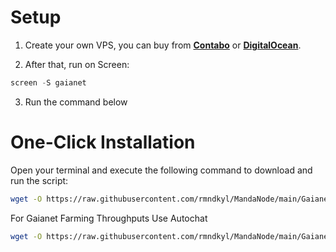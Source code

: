 # Setup
1. Create your own VPS, you can buy from **[Contabo](https://contabo.com/)** or **[DigitalOcean](https://m.do.co/c/5423032133fa)**.

2. After that, run on Screen:
```python
screen -S gaianet
```
3. Run the command below

# One-Click Installation

Open your terminal and execute the following command to download and run the script:

   ```sh
   wget -O https://raw.githubusercontent.com/rmndkyl/MandaNode/main/Gaianet-Nodes/gaianet.sh && chmod +x gaianet.sh && sed -i 's/\r$//' gaianet.sh && ./gaianet.sh
   ```
   
For Gaianet Farming Throughputs Use Autochat 

   ```sh
   wget -O https://raw.githubusercontent.com/rmndkyl/MandaNode/main/Gaianet-Nodes/requests.sh && chmod +x requests.sh && sed -i 's/\r$//' requests.sh && ./requests.sh
   ```